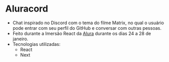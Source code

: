 # Aluracord
- Chat inspirado no Discord com o tema do filme Matrix, no qual o usuário pode entrar com seu perfil do GitHub e conversar com outras pessoas.
- Feito durante a Imersão React da <a href="https://github.com/alura">Alura</a> durante os dias 24 a 28 de janeiro.
- Tecnologias utilizadas:
  - React
  - Next
